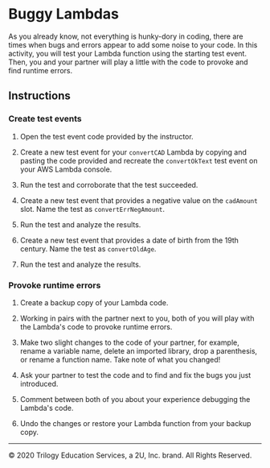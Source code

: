 # Buggy Lambdas

As you already know, not everything is hunky-dory in coding, there are times when bugs and errors appear to add some noise to your code. In this activity, you will test your Lambda function using the starting test event. Then, you and your partner will play a little with the code to provoke and find runtime errors.

## Instructions

### Create test events

1. Open the test event code provided by the instructor.

2. Create a new test event for your `convertCAD` Lambda by copying and pasting the code provided and recreate the `convertOkText` test event on your AWS Lambda console.

3. Run the test and corroborate that the test succeeded.

4. Create a new test event that provides a negative value on the `cadAmount` slot. Name the test as `convertErrNegAmount`.

5. Run the test and analyze the results.

6. Create a new test event that provides a date of birth from the 19th century. Name the test as `convertOldAge`.

7. Run the test and analyze the results.

### Provoke runtime errors

1. Create a backup copy of your Lambda code.

2. Working in pairs with the partner next to you, both of you will play with the Lambda's code to provoke runtime errors.

3. Make two slight changes to the code of your partner, for example, rename a variable name, delete an imported library, drop a parenthesis, or rename a function name. Take note of what you changed!

4. Ask your partner to test the code and to find and fix the bugs you just introduced.

5. Comment between both of you about your experience debugging the Lambda's code.

6. Undo the changes or restore your Lambda function from your backup copy.

---
© 2020 Trilogy Education Services, a 2U, Inc. brand. All Rights Reserved.
